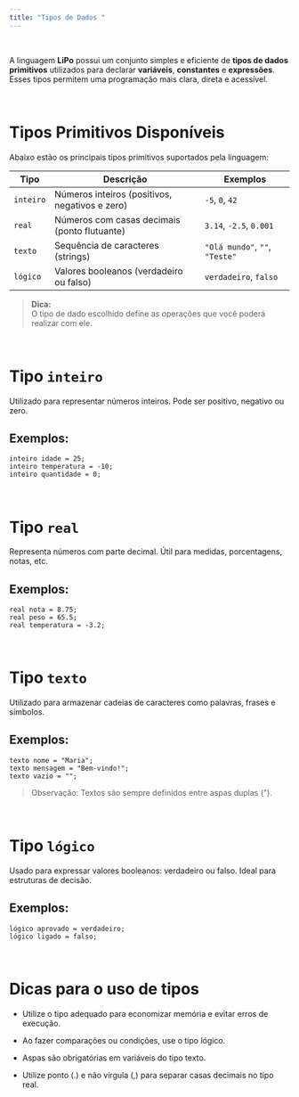 ```yaml
---
title: "Tipos de Dados "
---
```


<br>

A linguagem **LiPo** possui um conjunto simples e eficiente de **tipos de dados primitivos** utilizados para declarar **variáveis**, **constantes** e **expressões**.  
Esses tipos permitem uma programação mais clara, direta e acessível.

<br>

#  Tipos Primitivos Disponíveis

Abaixo estão os principais tipos primitivos suportados pela linguagem:

| Tipo     | Descrição                                              | Exemplos                        |
|----------|--------------------------------------------------------|---------------------------------|
| `inteiro`| Números inteiros (positivos, negativos e zero)         | `-5`, `0`, `42`                 |
| `real`   | Números com casas decimais (ponto flutuante)           | `3.14`, `-2.5`, `0.001`         |
| `texto`  | Sequência de caracteres (strings)                      | `"Olá mundo"`, `""`, `"Teste"` |
| `lógico` | Valores booleanos (verdadeiro ou falso)                | `verdadeiro`, `falso`          |

> **Dica:**  
> O tipo de dado escolhido define as 
> operações que você poderá realizar com ele.


<br>

#  Tipo `inteiro`

Utilizado para representar números inteiros. Pode ser positivo, negativo ou zero.

## Exemplos:

```lipo
inteiro idade = 25;
inteiro temperatura = -10;
inteiro quantidade = 0;
```

<br>

# Tipo `real` 

Representa números com parte decimal. Útil para medidas, porcentagens, notas, etc.

## Exemplos:

```lipo
real nota = 8.75;
real peso = 65.5;
real temperatura = -3.2;
```

<br>

# Tipo `texto`

Utilizado para armazenar cadeias de caracteres como palavras, frases e símbolos.

## Exemplos:

```lipo
texto nome = "Maria";
texto mensagem = "Bem-vindo!";
texto vazio = "";
```

> Observação:
Textos são sempre definidos entre aspas duplas (").

<br>

# Tipo `lógico`

Usado para expressar valores booleanos: verdadeiro ou falso. Ideal para estruturas de decisão.

## Exemplos:

```lipo
lógico aprovado = verdadeiro;
lógico ligado = falso;
```

<br>

# Dicas para o uso de tipos


* Utilize o tipo adequado para economizar memória e evitar erros de execução.

* Ao fazer comparações ou condições, use o tipo lógico.

* Aspas são obrigatórias em variáveis do tipo texto.

* Utilize ponto (.) e não vírgula (,) para separar casas decimais no tipo real.

 





